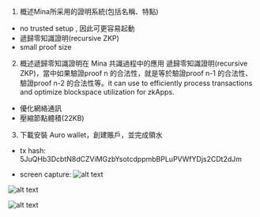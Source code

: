 1. 概述Mina所采用的證明系統(包括名稱、特點)
* no trusted setup , 因此可更容易起動
* 遞歸零知識證明(recursive ZKP)
* small proof size

2. 概述遞歸零知識證明在 Mina 共識過程中的應用
遞歸零知識證明(recursive ZKP)，當中如果驗證proof n 的合法性，就是等於驗證proof n-1 的合法性、驗證proof n-2 的合法性等。it can use to efficiently process transactions and optimize blockspace utilization for zkApps.
* 優化網絡通訊
* 壓縮節點體積(22KB)

3. 下載安裝 Auro wallet，創建賬戶，並完成領水
* tx hash:
5JuQHb3DcbtN8dCZViMGzbYsotcdppmbBPLuPVWfYDjs2CDt2dJm

* screen capture:
![alt text](https://github.com/MartinYeung5/mina-zkapp-bootcamp/blob/main/learn/MartinYeung5/images/20241117_1.png?raw=true)

![alt text](https://github.com/MartinYeung5/mina-zkapp-bootcamp/blob/main/learn/MartinYeung5/images/20241117_2.png?raw=true)

![alt text](https://github.com/MartinYeung5/mina-zkapp-bootcamp/blob/main/learn/MartinYeung5/images/20241117_3.png?raw=true)